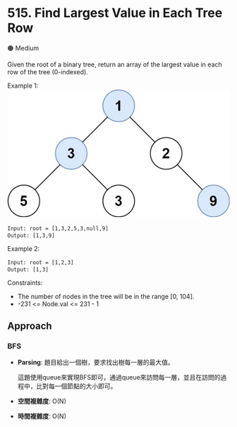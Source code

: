 # 515. Find Largest Value in Each Tree Row

🟠 Medium

Given the root of a binary tree, return an array of the largest value in each row of the tree (0-indexed).

Example 1:
![alt text](image.png)
```
Input: root = [1,3,2,5,3,null,9]
Output: [1,3,9]
```

Example 2:
```
Input: root = [1,2,3]
Output: [1,3]
```

Constraints:
- The number of nodes in the tree will be in the range [0, 104].
- -231 <= Node.val <= 231 - 1

## Approach
### BFS
- **Parsing**: 
    題目給出一個樹，要求找出樹每一層的最大值。

    這題使用queue來實現BFS即可，通過queue來訪問每一層，並且在訪問的過程中，比對每一個節點的大小即可。
- **空間複雜度**: O(N)
- **時間複雜度**: O(N)